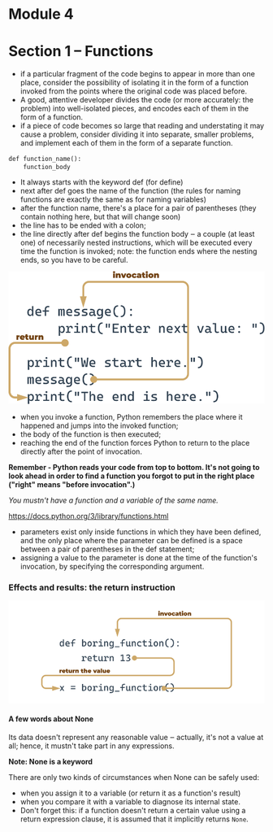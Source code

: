 # Module 4

# Section 1 – Functions

- if a particular fragment of the code begins to appear in more than one place, consider the possibility of isolating it in the form of a function invoked from the points where the original code was placed before.
- A good, attentive developer divides the code (or more accurately: the problem) into well-isolated pieces, and encodes each of them in the form of a function.
- if a piece of code becomes so large that reading and understating it may cause a problem, consider dividing it into separate, smaller problems, and implement each of them in the form of a separate function.

```
def function_name():
    function_body
```

- It always starts with the keyword def (for define)
- next after def goes the name of the function (the rules for naming functions are exactly the same as for naming variables)
- after the function name, there's a place for a pair of parentheses (they contain nothing here, but that will change soon)
- the line has to be ended with a colon;
- the line directly after def begins the function body ‒ a couple (at least one) of necessarily nested instructions, which will be executed every time the function is invoked; note: the function ends where the nesting ends, so you have to be careful.

![Function Explanation](image.png)

- when you invoke a function, Python remembers the place where it happened and jumps into the invoked function;
- the body of the function is then executed;
- reaching the end of the function forces Python to return to the place directly after the point of invocation.

**Remember - Python reads your code from top to bottom. It's not going to look ahead in order to find a function you forgot to put in the right place ("right" means "before invocation".)**

_You mustn't have a function and a variable of the same name._

https://docs.python.org/3/library/functions.html

- parameters exist only inside functions in which they have been defined, and the only place where the parameter can be defined is a space between a pair of parentheses in the def statement;
- assigning a value to the parameter is done at the time of the function's invocation, by specifying the corresponding argument.

### Effects and results: the return instruction

![Return a value by Function](image-1.png)

#### A few words about None

Its data doesn't represent any reasonable value ‒ actually, it's not a value at all; hence, it mustn't take part in any expressions.

**Note: None is a keyword**

There are only two kinds of circumstances when None can be safely used:

- when you assign it to a variable (or return it as a function's result)
- when you compare it with a variable to diagnose its internal state.
- Don't forget this: if a function doesn't return a certain value using a return expression clause, it is assumed that it implicitly returns `None`.
